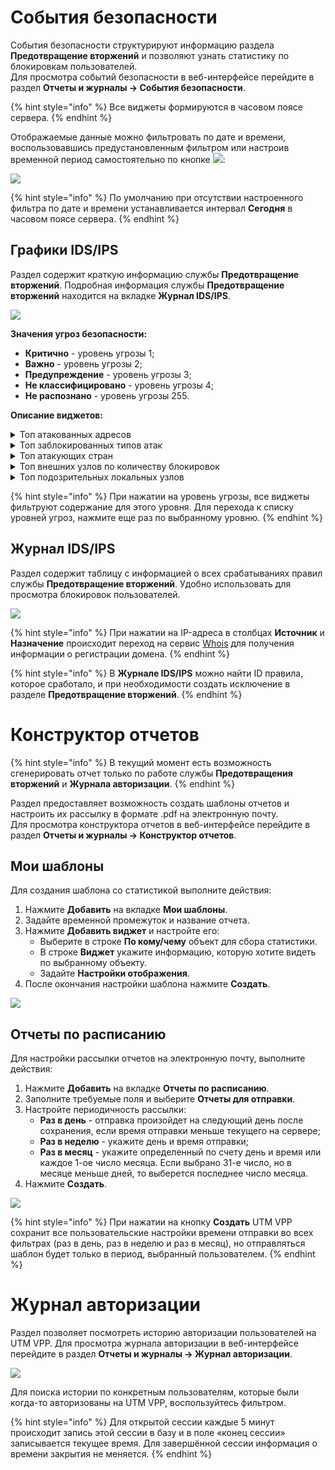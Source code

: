 # Cобытия безопасности

События безопасности структурируют информацию раздела **Предотвращение вторжений** и позволяют узнать статистику по блокировкам пользователей.\
Для просмотра событий безопасности в веб-интерфейсе перейдите в раздел **Отчеты и журналы -> События безопасности**.  

{% hint style="info" %}
Все виджеты формируются в часовом поясе сервера.
{% endhint %}

Отображаемые данные можно фильтровать по дате и времени, воспользовавшись предустановленным фильтром или настроив временной период самостоятельно по кнопке ![](../../.gitbook/assets/events-reports1.png):

![](../../.gitbook/assets/events-reports2.gif)

{% hint style="info" %}
По умолчанию при отсутствии настроенного фильтра по дате и времени устанавливается интервал **Сегодня** в часовом поясе сервера.
{% endhint %}

## Графики IDS/IPS

Раздел содержит краткую информацию службы **Предотвращение вторжений**. Подробная информация службы **Предотвращение вторжений** находится на вкладке **Журнал IDS/IPS**.

![](../../.gitbook/assets/events-reports3.png)

**Значения угроз безопасности:**

* **Критично** - уровень угрозы 1;
* **Важно** - уровень угрозы 2;
* **Предупреждение** - уровень угрозы 3;
* **Не классифицировано** - уровень угрозы 4;
* **Не распознано** - уровень угрозы 255.

**Описание виджетов:**

<details>
<summary>Топ атакованных адресов</summary>
В топ атакованных попадают внешние и внутренние адреса. Пример атаки внешнего адреса - работа трояна изнутри защищаемой сети.
</details>

<details>
<summary>Топ заблокированных типов атак</summary>
Виджет подсчитывает статистику типов атак по количеству срабатываний с данным типом атаки. Тип атаки указан в столбце Событие безопасности в таблице внизу раздела.
</details>

<details>
<summary>Топ атакующих стран</summary>
Топ атакующих стран строится по IP-адресам, полученным при срабатывании правил в разделе Предотвращение вторжений. Если IP-адрес не геокодируется в наименование страны, такой адрес не отображается в виджете.
По этой причине локальные IP-адреса не отображаются в виджете.
</details>

<details>
<summary>Топ внешних узлов по количеству блокировок</summary>
Представляет собой круговую диаграмму с внешними адресами и количеством блокировок по ним.
</details>

<details>
<summary>Топ подозрительных локальных узлов</summary>
В топ попадают как авторизованные пользователи так и не авторизованные пользователи, запросы которых блокировались.
</details>


{% hint style="info" %}
При нажатии на уровень угрозы, все виджеты фильтруют содержание для этого уровня. Для перехода к списку уровней угроз, нажмите еще раз по выбранному уровню.
{% endhint %}

## Журнал IDS/IPS

Раздел содержит таблицу с информацией о всех срабатываниях правил службы **Предотвращение вторжений**.
Удобно использовать для просмотра блокировок пользователей.

![](../../.gitbook/assets/events-reports4.png)

{% hint style="info" %}
При нажатии на IP-адреса в столбцах **Источник** и **Назначение** происходит переход на сервис [Whois](https://www.nic.ru/whois/?searchWord) для получения информации о регистрации домена.
{% endhint %}

{% hint style="info" %}
В **Журнале IDS/IPS** можно найти ID правила, которое сработало, и при необходимости создать исключение в разделе **Предотвращение вторжений**.
{% endhint %}

# Конструктор отчетов

{% hint style="info" %}
В текущий момент есть возможность сгенерировать отчет только по работе службы **Предотвращения вторжений** и **Журнала авторизации**.
{% endhint %}

Раздел предоставляет возможность создать шаблоны отчетов и настроить их рассылку в формате .pdf на электронную почту.\
Для просмотра конструктора отчетов в веб-интерфейсе перейдите в раздел **Отчеты и журналы -> Конструктор отчетов**.

## Мои шаблоны

Для создания шаблона со статистикой выполните действия:
1. Нажмите **Добавить** на вкладке **Мои шаблоны**.
2. Задайте временной промежуток и название отчета.
3. Нажмите **Добавить виджет** и настройте его: 
   * Выберите в строке **По кому/чему** объект для сбора статистики.
   * В строке **Виджет** укажите информацию, которую хотите видеть по выбранному объекту.
   * Задайте **Настройки отображения**.
4. После окончания настройки шаблона нажмите **Создать**.

![](../../.gitbook/assets/events-reports5.png)

## Отчеты по расписанию

Для настройки рассылки отчетов на электронную почту, выполните действия:
1. Нажмите **Добавить** на вкладке **Отчеты по расписанию**.
2. Заполните требуемые поля и выберите **Отчеты для отправки**.
3. Настройте периодичность рассылки:
   * **Раз в день** - отправка произойдет на следующий день после сохранения, если время отправки меньше текущего на сервере;
   * **Раз в неделю** - укажите день и время отправки;
   * **Раз в месяц** - укажите определенный по счету день и время или каждое 1-ое число месяца. Если выбрано 31-е число, но в месяце меньше дней, то выберется последнее число месяца.
4. Нажмите **Создать**.

![](../../.gitbook/assets/events-reports6.png)

{% hint style="info" %}
При нажатии на кнопку **Создать** UTM VPP сохранит все пользовательские настройки времени отправки во всех фильтрах (раз в день, раз в неделю и раз в месяц), но отправляться шаблон будет только в период, выбранный пользователем.
{% endhint %}

# Журнал авторизации

Раздел позволяет посмотреть историю авторизации пользователей на UTM VPP. Для просмотра журнала авторизации в веб-интерфейсе перейдите в раздел **Отчеты и журналы -> Журнал авторизации**.

![](../../.gitbook/assets/events-reports7.png)

Для поиска истории по конкретным пользователям, которые были когда-то авторизованы на UTM VPP, воспользуйтесь фильтром.

{% hint style="info" %}
Для открытой сессии каждые 5 минут происходит запись этой сессии в базу и в поле «конец сессии» записывается текущее время.
Для завершённой сессии информация о времени закрытия не меняется.
{% endhint %}